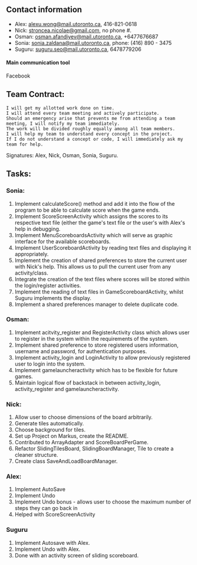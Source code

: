 ## Contact information
* Alex: alexu.wong@mail.utoronto.ca, 416-821-0618
* Nick: stroncea.nicolae@gmail.com, no phone #.
* Osman: osman.afandiyev@mail.utoronto.ca, +6477676687
* Sonia: sonia.zaldana@mail.utoronto.ca, phone: (416) 890 - 3475
* Suguru: suguru.seo@mail.utoronto.ca, 6478779206

#### Main communication tool
Facebook

## Team Contract:

    I will get my allotted work done on time.
    I will attend every team meeting and actively participate.
    Should an emergency arise that prevents me from attending a team meeting, I will notify my team immediately.
    The work will be divided roughly equally among all team members.
    I will help my team to understand every concept in the project.
    If I do not understand a concept or code, I will immediately ask my team for help.

Signatures: Alex, Nick, Osman, Sonia, Suguru.

## Tasks:

### Sonia:
1. Implement calculateScore() method and add it into the flow of the program to be able to calculate
score when the game ends.
2. Implement ScoreScreenActivity which assigns the scores to its respective text file (either the
game's text file or the user's with Alex's help in debugging.
3. Implement MenuScoreboardsActivity which will serve as graphic interface for the available scoreboards.
4. Implement UserScoreboardActivity by reading text files and displaying it appropriately.
5. Implement the creation of shared preferences to store the current user with Nick's help. This allows us to pull the
current user from any activity/class.
6. Integrate the creation of the text files where scores will be stored within the login/register activities.
7. Implement the reading of text files in GameScoreboardActivity, whilst Suguru implements the display.
8. Implement a shared preferences manager to delete duplicate code.



### Osman:
1. Implement acitvity_register and RegisterActivity class which allows user to register in the system within
the requirements of the system.
2. Implement shared preference to store registered users information, username and password, for
authentication purposes.
3. Implement activity_login and LoginActivity to allow previously registered user to login into the system.
4. Implement gamelauncheractivity which has to be flexible for future games.
5. Maintain logical flow of backstack in between activity_login, activity_register and gamelauncheractivity.

### Nick:
1. Allow user to choose dimensions of the board arbitrarily.
2. Generate tiles automatically.
3. Choose background for tiles.
4. Set up Project on Markus, create the README.
5. Contributed to ArrayAdapter and ScoreBoardPerGame.
6. Refactor SlidingTilesBoard, SlidingBoardManager, Tile to create a cleaner structure.
7. Create class SaveAndLoadBoardManager.


### Alex:
1. Implement AutoSave
2. Implement Undo
3. Implement Undo bonus - allows user to choose the maximum number of steps they can go back in
4. Helped with ScoreScreenActivity

### Suguru
1. Implement Autosave with Alex.
2. Implement Undo with Alex.
3. Done with an activity screen of sliding scoreboard.



